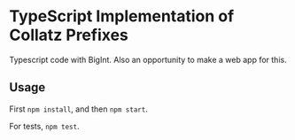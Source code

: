 # TypeScript Implementation of Collatz Prefixes

Typescript code with BigInt. Also an opportunity to make a web app for this.

## Usage

First `npm install`, and then `npm start`.

For tests, `npm test`.
